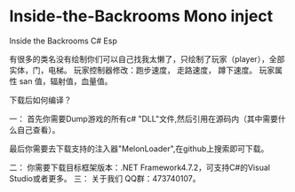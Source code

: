 # Inside-the-Backrooms Mono inject
Inside the Backrooms C# Esp


有很多的类名没有绘制你们可以自己找我太懒了，只绘制了玩家（player），全部实体，门，电梯。
玩家控制器修改：跑步速度， 走路速度， 蹲下速度。
玩家属性 san 值，辐射值，血量值。


下载后如何编译？

一：
  首先你需要Dump游戏的所有c# "DLL"文件,然后引用在源码内（其中需要什么自己查看）。
  
  最后你需要去下载支持的注入器"MelonLoader",在github上搜索即可下载。
  
二：
  你需要下载目标框架版本：.NET Framework4.7.2，可支持C#的Visual Studio或者更多。
三：
  关于我们 QQ群：473740107。
  
  
  
